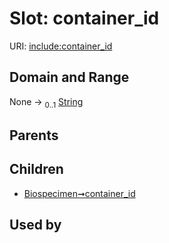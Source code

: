 
# Slot: container_id




URI: [include:container_id](https://w3id.org/include/container_id)


## Domain and Range

None &#8594;  <sub>0..1</sub> [String](types/String.md)

## Parents


## Children

 *  [Biospecimen➞container_id](Biospecimen_container_id.md)

## Used by

